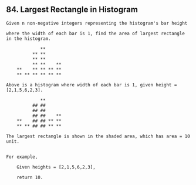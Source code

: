 ## 84\. Largest Rectangle in Histogram

    Given n non-negative integers representing the histogram's bar height 
    
    where the width of each bar is 1, find the area of largest rectangle in the histogram.
    
                 ** 
              ** **
              ** **
              ** **    **
        **    ** ** ** **
        ** ** ** ** ** **
        
    Above is a histogram where width of each bar is 1, given height = [2,1,5,6,2,3].
    
                 **
              ## ##
              ## ##
              ## ##    **
        **    ## ## ** **
        ** ** ## ## ** **
        
    The largest rectangle is shown in the shaded area, which has area = 10 unit.
    
    
    For example,
        
        Given heights = [2,1,5,6,2,3],
        
        return 10.